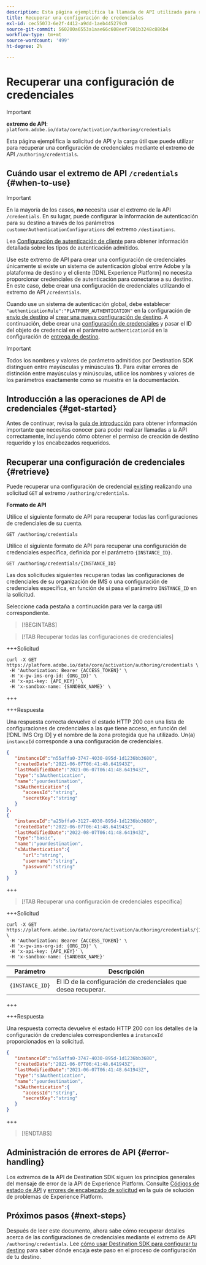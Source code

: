 ```yaml
---
description: Esta página ejemplifica la llamada de API utilizada para recuperar una configuración de credenciales a través de Adobe Experience Platform Destination SDK.
title: Recuperar una configuración de credenciales
exl-id: cec55073-6e2f-4412-a9dd-1aeb445279c0
source-git-commit: 560200a6553a1aae66c608eef7901b3248c886b4
workflow-type: tm+mt
source-wordcount: '499'
ht-degree: 2%

---
```


# Recuperar una configuración de credenciales

>[!IMPORTANT]
>
>**extremo de API**: `platform.adobe.io/data/core/activation/authoring/credentials`

Esta página ejemplifica la solicitud de API y la carga útil que puede utilizar para recuperar una configuración de credenciales mediante el extremo de API `/authoring/credentials`.

## Cuándo usar el extremo de API `/credentials` {#when-to-use}

>[!IMPORTANT]
>
>En la mayoría de los casos, ***no*** necesita usar el extremo de la API `/credentials`. En su lugar, puede configurar la información de autenticación para su destino a través de los parámetros `customerAuthenticationConfigurations` del extremo `/destinations`.
> 
>Lea [Configuración de autenticación de cliente](../functionality/destination-configuration/customer-authentication.md) para obtener información detallada sobre los tipos de autenticación admitidos.

Use este extremo de API para crear una configuración de credenciales únicamente si existe un sistema de autenticación global entre Adobe y la plataforma de destino y el cliente [!DNL Experience Platform] no necesita proporcionar credenciales de autenticación para conectarse a su destino. En este caso, debe crear una configuración de credenciales utilizando el extremo de API `/credentials`.

Cuando use un sistema de autenticación global, debe establecer `"authenticationRule":"PLATFORM_AUTHENTICATION"` en la configuración de [envío de destino](../functionality/destination-configuration/destination-delivery.md) al [crear una nueva configuración de destino](../authoring-api/destination-configuration/create-destination-configuration.md). A continuación, debe crear una [configuración de credenciales](../credentials-api/create-credential-configuration.md) y pasar el ID del objeto de credencial en el parámetro `authenticationId` en la configuración de [entrega de destino](/help/destinations/destination-sdk/functionality/destination-configuration/destination-delivery.md#platform-authentication).

>[!IMPORTANT]
>
>Todos los nombres y valores de parámetro admitidos por Destination SDK distinguen entre mayúsculas y minúsculas **1}.** Para evitar errores de distinción entre mayúsculas y minúsculas, utilice los nombres y valores de los parámetros exactamente como se muestra en la documentación.

## Introducción a las operaciones de API de credenciales {#get-started}

Antes de continuar, revisa la [guía de introducción](../getting-started.md) para obtener información importante que necesitas conocer para poder realizar llamadas a la API correctamente, incluyendo cómo obtener el permiso de creación de destino requerido y los encabezados requeridos.

## Recuperar una configuración de credenciales {#retrieve}

Puede recuperar una configuración de credencial [existing](create-credential-configuration.md) realizando una solicitud `GET` al extremo `/authoring/credentials`.

**Formato de API**

Utilice el siguiente formato de API para recuperar todas las configuraciones de credenciales de su cuenta.

```http
GET /authoring/credentials
```

Utilice el siguiente formato de API para recuperar una configuración de credenciales específica, definida por el parámetro `{INSTANCE_ID}`.

```http
GET /authoring/credentials/{INSTANCE_ID}
```

Las dos solicitudes siguientes recuperan todas las configuraciones de credenciales de su organización de IMS o una configuración de credenciales específica, en función de si pasa el parámetro `INSTANCE_ID` en la solicitud.

Seleccione cada pestaña a continuación para ver la carga útil correspondiente.

>[!BEGINTABS]

>[!TAB Recuperar todas las configuraciones de credenciales]

+++Solicitud

```shell
curl -X GET https://platform.adobe.io/data/core/activation/authoring/credentials \
 -H 'Authorization: Bearer {ACCESS_TOKEN}' \
 -H 'x-gw-ims-org-id: {ORG_ID}' \
 -H 'x-api-key: {API_KEY}' \
 -H 'x-sandbox-name: {SANDBOX_NAME}' \
```

+++

+++Respuesta

Una respuesta correcta devuelve el estado HTTP 200 con una lista de configuraciones de credenciales a las que tiene acceso, en función del [!DNL IMS Org ID] y el nombre de la zona protegida que ha utilizado. Un(a) `instanceId` corresponde a una configuración de credenciales.

```json
{
   "instanceId":"n55affa0-3747-4030-895d-1d1236bb3680",
   "createdDate":"2021-06-07T06:41:48.641943Z",
   "lastModifiedDate":"2021-06-07T06:41:48.641943Z",
   "type":"s3Authentication",
   "name":"yourdestination",
   "s3Authentication":{
      "accessId":"string",
      "secretKey":"string"
   }
},
{
   "instanceId":"a25bffa0-3127-4030-895d-1d1236bb3680",
   "createdDate":"2022-06-07T06:41:48.641943Z",
   "lastModifiedDate":"2022-08-07T06:41:48.641943Z",
   "type":"basic",
   "name":"yourdestination",
   "s3Authentication":{
      "url":"string",
      "username":"string",
      "password":"string"
   }
}
```

+++

>[!TAB Recuperar una configuración de credenciales específica]

+++Solicitud

```shell
curl -X GET https://platform.adobe.io/data/core/activation/authoring/credentials/{INSTANCE_ID} \
 -H 'Authorization: Bearer {ACCESS_TOKEN}' \
 -H 'x-gw-ims-org-id: {ORG_ID}' \
 -H 'x-api-key: {API_KEY}' \
 -H 'x-sandbox-name: {SANDBOX_NAME}'
```

| Parámetro | Descripción |
| -------- | ----------- |
| `{INSTANCE_ID}` | El ID de la configuración de credenciales que desea recuperar. |

+++

+++Respuesta

Una respuesta correcta devuelve el estado HTTP 200 con los detalles de la configuración de credenciales correspondientes a `instanceId` proporcionados en la solicitud.

```json
{
   "instanceId":"n55affa0-3747-4030-895d-1d1236bb3680",
   "createdDate":"2021-06-07T06:41:48.641943Z",
   "lastModifiedDate":"2021-06-07T06:41:48.641943Z",
   "type":"s3Authentication",
   "name":"yourdestination",
   "s3Authentication":{
      "accessId":"string",
      "secretKey":"string"
   }
}
```

+++

>[!ENDTABS]

## Administración de errores de API {#error-handling}

Los extremos de la API de Destination SDK siguen los principios generales del mensaje de error de la API de Experience Platform. Consulte [Códigos de estado de API](../../../landing/troubleshooting.md#api-status-codes) y [errores de encabezado de solicitud](../../../landing/troubleshooting.md#request-header-errors) en la guía de solución de problemas de Experience Platform.

## Próximos pasos {#next-steps}

Después de leer este documento, ahora sabe cómo recuperar detalles acerca de las configuraciones de credenciales mediante el extremo de API `/authoring/credentials`. Lee [cómo usar Destination SDK para configurar tu destino](../guides/configure-destination-instructions.md) para saber dónde encaja este paso en el proceso de configuración de tu destino.
